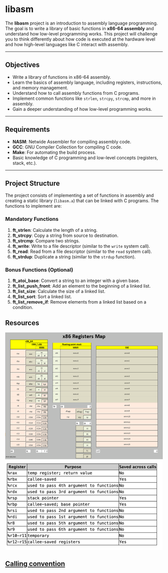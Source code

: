 # libasm

The **libasm** project is an introduction to assembly language programming. The goal is to write a library of basic functions in **x86-64 assembly** and understand how low-level programming works. This project will challenge you to think differently about how code is executed at the hardware level and how high-level languages like C interact with assembly.

---

## Objectives

- Write a library of functions in x86-64 assembly.
- Learn the basics of assembly language, including registers, instructions, and memory management.
- Understand how to call assembly functions from C programs.
- Implement common functions like `strlen`, `strcpy`, `strcmp`, and more in assembly.
- Gain a deeper understanding of how low-level programming works.

---

## Requirements

- **NASM**: Netwide Assembler for compiling assembly code.
- **GCC**: GNU Compiler Collection for compiling C code.
- **Make**: For automating the build process.
- Basic knowledge of C programming and low-level concepts (registers, stack, etc.).

---

## Project Structure

The project consists of implementing a set of functions in assembly and creating a static library (`libasm.a`) that can be linked with C programs. The functions to implement are:

### Mandatory Functions

1. **ft_strlen**: Calculate the length of a string.
2. **ft_strcpy**: Copy a string from source to destination.
3. **ft_strcmp**: Compare two strings.
4. **ft_write**: Write to a file descriptor (similar to the `write` system call).
5. **ft_read**: Read from a file descriptor (similar to the `read` system call).
6. **ft_strdup**: Duplicate a string (similar to the `strdup` function).

### Bonus Functions (Optional)

1. **ft_atoi_base**: Convert a string to an integer with a given base.
2. **ft_list_push_front**: Add an element to the beginning of a linked list.
3. **ft_list_size**: Calculate the size of a linked list.
4. **ft_list_sort**: Sort a linked list.
5. **ft_list_remove_if**: Remove elements from a linked list based on a condition.


## Resources

![](docs/register_map.png)
![](docs/parameters.png)

[Calling convention](docs/calling_convention.pdf)
---

